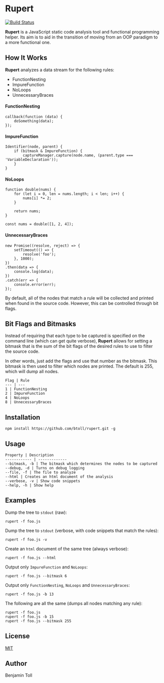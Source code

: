 # Rupert

[![Build Status](https://travis-ci.org/btoll/rupert.svg?branch=master)](https://travis-ci.org/btoll/rupert)

**Rupert** is a JavaScript static code analysis tool and functional programming helper. Its aim is to aid in the transition of moving from an OOP paradigm to a more functional one.

## How It Works

**Rupert** analyzes a data stream for the following rules:

- FunctionNesting
- ImpureFunction
- NoLoops
- UnnecessaryBraces

#### FunctionNesting

    callback(function (data) {
        doSomething(data);
    });

#### ImpureFunction

    Identifier(node, parent) {
        if (bitmask & ImpureFunction) {
            captureManager.capture(node.name, (parent.type === 'VariableDeclaration'));
        }
    }

#### NoLoops

    function double(nums) {
        for (let i = 0, len = nums.length; i < len; i++) {
            nums[i] *= 2;
        }

        return nums;
    }

    const nums = double([1, 2, 4]);

#### UnnecessaryBraces

    new Promise((resolve, reject) => {
        setTimeout(() => {
            resolve('foo');
        }, 1000);
    })
    .then(data => {
        console.log(data);
    })
    .catch(err => {
        console.error(err);
    });

By default, all of the nodes that match a rule will be collected and printed when found in the source code. However, this can be controlled through bit flags.

## Bit Flags and Bitmasks

Instead of requiring that each type to be captured is specified on the command line (which can get quite verbose), **Rupert** allows for setting a bitmask that is the sum of the bit flags of the desired rules to use to filter the source code.

In other words, just add the flags and use that number as the bitmask. This bitmask is then used to filter which nodes are printed. The default is 255, which will dump all nodes.

    Flag | Rule
    --- | ---
    1 | FunctionNesting
    2 | ImpureFunction
    4 | NoLoops
    8 | UnnecessaryBraces

## Installation

`npm install https://github.com/btoll/rupert.git -g`

## Usage

    Property | Description
    ------------ | -------------
    --bitmask, -b | The bitmask which determines the nodes to be captured
    --debug, -d | Turns on debug logging
    --file, -f | The file to analyze
    --html | Creates an html document of the analysis
    --verbose, -v | Show code snippets
    --help, -h | Show help

## Examples

Dump the tree to `stdout` (raw):

    rupert -f foo.js

Dump the tree to `stdout` (verbose, with code snippets that match the rules):

    rupert -f foo.js -v

Create an `html` document of the same tree (always verbose):

    rupert -f foo.js --html

Output only `ImpureFunction` and `NoLoops`:

    rupert -f foo.js --bitmask 6

Output only `FunctionNesting`, `NoLoops` and `UnnecessaryBraces`:

    rupert -f foo.js -b 13

The following are all the same (dumps all nodes matching any rule):

    rupert -f foo.js
    rupert -f foo.js -b 15
    rupert -f foo.js --bitmask 255

## License

[MIT](LICENSE)

## Author

Benjamin Toll

